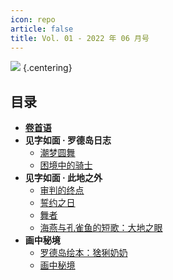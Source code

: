 ```yaml
---
icon: repo
article: false
title: Vol. 01 - 2022 年 06 月号
---
```


![](./res/cover.webp) {.centering}

## 目录

- [**卷首语**](intro)
- **见字如面 · 罗德岛日志**
  - [潮梦圆舞](article1)
  - [困境中的骑士](article2)
- **见字如面 · 此地之外**
  - [审判的终点](article3)
  - [誓约之日](article4)
  - [舞者](article5)
  - [海燕与孔雀鱼的短歌：大地之眼](article6)
- **画中秘境**
  - [罗德岛绘本：猞猁奶奶](comic1)
  - [画中秘境](paintings)

<ArticleAd />
